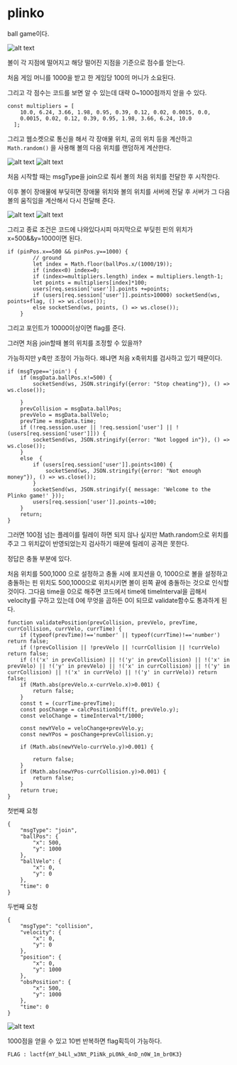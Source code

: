 # plinko

ball game이다.

![alt text](image.png)

볼이 각 지점에 떨어지고 해당 떨어진 지점을 기준으로 점수를 얻는다.

처음 게임 머니를 1000을 받고 한 게임당 100의 머니가 소요된다.

그리고 각 점수는 코드를 보면 알 수 있는데 대략 0~1000점까지 얻을 수 있다.

```
const multipliers = [
    10.0, 6.24, 3.66, 1.98, 0.95, 0.39, 0.12, 0.02, 0.0015, 0.0,
    0.0015, 0.02, 0.12, 0.39, 0.95, 1.98, 3.66, 6.24, 10.0
  ];
```

그리고 웹소켓으로 통신을 해서 각 장애물 위치, 공의 위치 등을 계산하고 `Math.random()` 을 사용해 볼의 다음 위치를 랜덤하게 계산한다.

![alt text](image-1.png)
![alt text](image-2.png)

처음 시작할 때는 msgType을 join으로 줘서 볼의 처음 위치를 전달한 후 시작한다.

이후 볼이 장애물에 부딪히면 장애물 위치와 볼의 위치를 서버에 전달 후 서버가 그 다음 볼의 움직임을 계산해서 다시 전달해 준다.

![alt text](image-3.png)
![alt text](image-4.png)

그리고 종료 조건은 코드에 나와있다시피 마지막으로 부딪힌 핀의 위치가 x=500&&y=1000이면 된다.

```
if (pinPos.x==500 && pinPos.y==1000) {
        // ground
        let index = Math.floor(ballPos.x/(1000/19));
        if (index<0) index=0;
        if (index>=multipliers.length) index = multipliers.length-1;
        let points = multipliers[index]*100;
        users[req.session['user']].points +=points;
        if (users[req.session['user']].points>10000) socketSend(ws, points+flag, () => ws.close());
        else socketSend(ws, points, () => ws.close());
    }
```

그리고 포인트가 10000이상이면 flag를 준다.

그러면 처음 join할때 볼의 위치를 조정할 수 있을까?

가능하지만 y축만 조정이 가능하다. 왜냐면 처음 x축위치를 검사하고 있기 때문이다.

```
if (msgType=='join') {
    if (msgData.ballPos.x!=500) {
        socketSend(ws, JSON.stringify({error: "Stop cheating"}), () => ws.close());

    }
    prevCollision = msgData.ballPos;
    prevVelo = msgData.ballVelo;
    prevTime = msgData.time;
    if (!req.session.user || !req.session['user'] || !(users[req.session['user']])) {
        socketSend(ws, JSON.stringify({error: "Not logged in"}), () => ws.close());
    }
    else  {
        if (users[req.session['user']].points<100) {
            socketSend(ws, JSON.stringify({error: "Not enough money"}), () => ws.close());
        }
        socketSend(ws, JSON.stringify({ message: 'Welcome to the Plinko game!' }));
        users[req.session['user']].points-=100;
    }
    return;
}
```

그러면 100점 넘는 플레이를 릴레이 하면 되지 않나 싶지만 Math.random으로 위치를 주고 그 위치값이 반영되었는지 검사하기 때문에 릴레이 공격은 못한다.

정답은 충돌 부분에 있다.

처음 위치를 500,1000 으로 설정하고 충돌 시에 포지션을 0, 1000으로 볼을 설정하고 충돌하는 핀 위치도 500,1000으로 위치시키면 볼이 왼쪽 끝에 충돌하는 것으로 인식할 것이다. 그다음 time을 0으로 해주면 코드에서 time에 timeInterval을 곱해서 velocity를 구하고 있는데 0에 무엇을 곱하든 0이 되므로 validate함수도 통과하게 된다.

```
function validatePosition(prevCollision, prevVelo, prevTime, currCollision, currVelo, currTime) {
    if (typeof(prevTime)!=='number' || typeof(currTime)!=='number') return false;
    if (!prevCollision || !prevVelo || !currCollision || !currVelo) return false;
    if (!('x' in prevCollision) || !('y' in prevCollision) || !('x' in prevVelo) || !('y' in prevVelo) || !('x' in currCollision) || !('y' in currCollision) || !('x' in currVelo) || !('y' in currVelo)) return false;
    if (Math.abs(prevVelo.x-currVelo.x)>0.001) {
        return false;
    }
    const t = (currTime-prevTime);
    const posChange = calcPositionDiff(t, prevVelo.y);
    const veloChange = timeInterval*t/1000;

    const newYVelo = veloChange+prevVelo.y;
    const newYPos = posChange+prevCollision.y;

    if (Math.abs(newYVelo-currVelo.y)>0.001) {

        return false;
    }
    if (Math.abs(newYPos-currCollision.y)>0.001) {
        return false;
    }
    return true;
}
```

첫번째 요청

```
{
    "msgType": "join",
    "ballPos": {
        "x": 500,
        "y": 1000
    },
    "ballVelo": {
        "x": 0,
        "y": 0
    },
    "time": 0
}
```

두번째 요청

```
{
    "msgType": "collision",
    "velocity": {
        "x": 0,
        "y": 0
    },
    "position": {
        "x": 0,
        "y": 1000
    },
    "obsPosition": {
        "x": 500,
        "y": 1000
    },
    "time": 0
}
```

![alt text](image-5.png)

1000점을 얻을 수 있고 10번 반복하면 flag획득이 가능하다.

`FLAG : lactf{mY_b4Ll_w3Nt_P1iNk_pL0Nk_4nD_n0W_1m_br0K3}`
